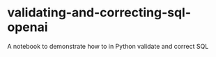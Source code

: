 # validating-and-correcting-sql-openai
A notebook to demonstrate how to in Python validate and correct SQL
